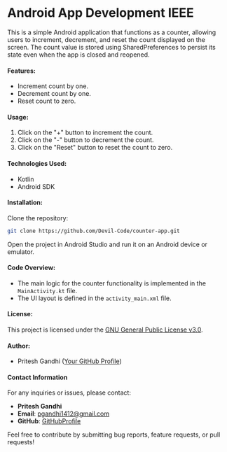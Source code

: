 # Android App Development IEEE

This is a simple Android application that functions as a counter, allowing users to increment, decrement, and reset the count displayed on the screen. The count value is stored using SharedPreferences to persist its state even when the app is closed and reopened.

#### Features:
- Increment count by one.
- Decrement count by one.
- Reset count to zero.

#### Usage:
1. Click on the "+" button to increment the count.
2. Click on the "-" button to decrement the count.
3. Click on the "Reset" button to reset the count to zero.

#### Technologies Used:
- Kotlin
- Android SDK

#### Installation:
Clone the repository:
```bash
git clone https://github.com/Devil-Code/counter-app.git
```
Open the project in Android Studio and run it on an Android device or emulator.

#### Code Overview:
- The main logic for the counter functionality is implemented in the `MainActivity.kt` file.
- The UI layout is defined in the `activity_main.xml` file.

#### License:
This project is licensed under the [GNU General Public License v3.0](LICENSE).

#### Author:
- Pritesh Gandhi ([Your GitHub Profile](https://github.com/Devil-Code))

#### Contact Information

For any inquiries or issues, please contact:
- **Pritesh Gandhi**
- **Email**: pgandhi1412@gmail.com
- **GitHub**: [GitHubProfile](https://github.com/Devil-Code)

Feel free to contribute by submitting bug reports, feature requests, or pull requests!
